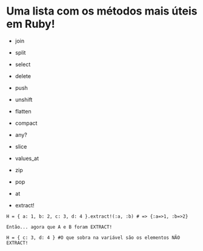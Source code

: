 # Uma lista com os métodos mais úteis em Ruby!

+ join
+ split
+ select
+ delete
+ push
+ unshift
+ flatten
+ compact
+ any?
+ slice
+ values_at
+ zip
+ pop
+ at

+ extract! 
~~~
H = { a: 1, b: 2, c: 3, d: 4 }.extract!(:a, :b) # => {:a=>1, :b=>2}

Então... agora que A e B foram EXTRACT!

H = { c: 3, d: 4 } #O que sobra na variável são os elementos NÃO EXTRACT!
~~~
